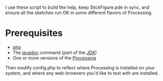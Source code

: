 I use these script to build the help, keep StickFigure.pde in sync, and ensure all the sketches run OK in some different flavors of Processing.

# Prerequisites

* [php](http://php.net/)
* The [javadoc](https://en.wikipedia.org/wiki/Javadoc) command (part of the [JDK](http://www.oracle.com/technetwork/java/javase/downloads/index.html))
* One or more versions of the [Processing](https://processing.org/)

Then modify config.php to reflect where Processing is installed on your system, and where any web-browsers you'd like to test with are installed.
